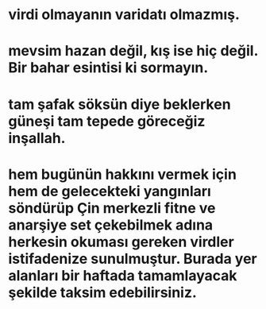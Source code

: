 # virdi olmayanın varidatı olmazmış.
# mevsim hazan değil, kış ise hiç değil. Bir bahar esintisi ki sormayın.
# tam şafak söksün diye beklerken güneşi tam tepede göreceğiz inşallah.
# hem bugünün hakkını vermek için hem de gelecekteki yangınları söndürüp Çin merkezli fitne ve anarşiye set çekebilmek adına herkesin okuması gereken virdler istifadenize sunulmuştur. Burada yer alanları bir haftada tamamlayacak şekilde taksim edebilirsiniz.
